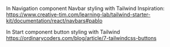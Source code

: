 In Navigation component Navbar styling with Tailwind
Inspiration:
https://www.creative-tim.com/learning-lab/tailwind-starter-kit/documentation/react/navbars#pablo

In Start component button styling with Tailwind
https://ordinarycoders.com/blog/article/7-tailwindcss-buttons
